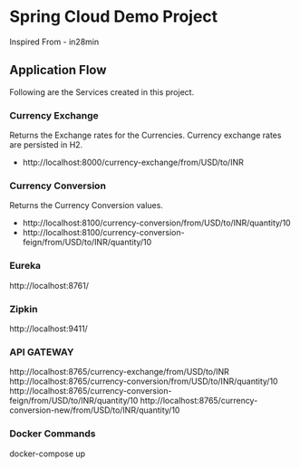 # Spring Cloud Demo Project
Inspired From - in28min

## Application Flow
Following are the Services created in this project.

### Currency Exchange
Returns the Exchange rates for the Currencies. Currency exchange rates are persisted in H2.

* http://localhost:8000/currency-exchange/from/USD/to/INR


### Currency Conversion
Returns the Currency Conversion values.

* http://localhost:8100/currency-conversion/from/USD/to/INR/quantity/10
* http://localhost:8100/currency-conversion-feign/from/USD/to/INR/quantity/10

### Eureka
http://localhost:8761/
### Zipkin
http://localhost:9411/
### API GATEWAY
http://localhost:8765/currency-exchange/from/USD/to/INR
http://localhost:8765/currency-conversion/from/USD/to/INR/quantity/10
http://localhost:8765/currency-conversion-feign/from/USD/to/INR/quantity/10
http://localhost:8765/currency-conversion-new/from/USD/to/INR/quantity/10

### Docker Commands
docker-compose up